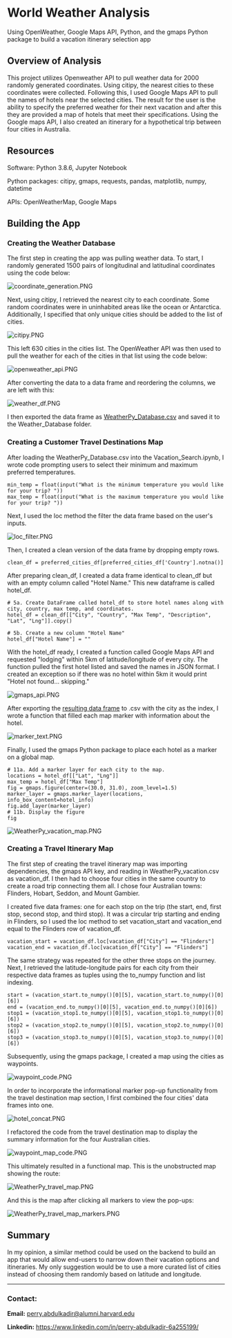 # World Weather Analysis
Using OpenWeather, Google Maps API, Python, and the gmaps Python package to build a vacation itinerary selection app

## Overview of Analysis

This project utilizes Openweather API to pull weather data for 2000 randomly generated coordinates. Using citipy, the nearest cities to these coordinates were collected. Following this, I used Google Maps API to pull the names of hotels near the selected cities. The result for the user is the ability to specify the preferred weather for their next vacation and after this they are provided a map of hotels that meet their specifications. Using the Google maps API, I also created an itinerary for a hypothetical trip between four cities in Australia. 

## Resources
Software: Python 3.8.6, Jupyter Notebook

Python packages: citipy, gmaps, requests, pandas, matplotlib, numpy, datetime

APIs: OpenWeatherMap, Google Maps

## Building the App

### Creating the Weather Database

The first step in creating the app was pulling weather data. To start, I randomly generated 1500 pairs of longitudinal and latitudinal coordinates using the code below: 

![coordinate_generation.PNG](Resources/coordinate_generation.PNG) 

Next, using citipy, I retrieved the nearest city to each coordinate. Some random coordinates were in uninhabited areas like the ocean or Antarctica. Additionally, I specified that only unique cities should be added to the list of cities. 

![citipy.PNG](Resources/citipy.PNG) 

This left 630 cities in the cities list. The OpenWeather API was then used to pull the weather for each of the cities in that list using the code below: 

![openweather_api.PNG](Resources/openweather_api.PNG) 

After converting the data to a data frame and reordering the columns, we are left with this: 

![weather_df.PNG](Resources/weather_df.PNG) 

I then exported the data frame as [WeatherPy_Database.csv](https://github.com/perryabdulkadir/World_Weather_Analysis/blob/main/Weather_Database/WeatherPy_Database.csv) and saved it to the Weather_Database folder.

### Creating a Customer Travel Destinations Map

After loading the WeatherPy_Database.csv into the Vacation_Search.ipynb, I wrote code prompting users to select their minimum and maximum preferred temperatures. 

```
min_temp = float(input("What is the minimum temperature you would like for your trip? "))
max_temp = float(input("What is the maximum temperature you would like for your trip? "))
```

Next, I used the loc method the filter the data frame based on the user's inputs. 

![loc_filter.PNG](Resources/loc_filter.PNG) 

Then, I created a clean version of the data frame by dropping empty rows.
```
clean_df = preferred_cities_df[preferred_cities_df['Country'].notna()]
```

After preparing clean_df, I created a data frame identical to clean_df but with an empty column called "Hotel Name." This new dataframe is called hotel_df.

```
# 5a. Create DataFrame called hotel_df to store hotel names along with city, country, max temp, and coordinates.
hotel_df = clean_df[["City", "Country", "Max Temp", "Description", "Lat", "Lng"]].copy()

# 5b. Create a new column "Hotel Name"
hotel_df["Hotel Name"] = ""
```
 
With the hotel_df ready, I created a function called Google Maps API and requested "lodging" within 5km of latitude/longitude of every city. The function pulled the first hotel listed and saved the names in JSON format. I created an exception so if there was no hotel within 5km it would print "Hotel not found... skipping."

![gmaps_api.PNG](Resources/gmaps_api.PNG) 

After exporting the [resulting data frame](https://github.com/perryabdulkadir/World_Weather_Analysis/blob/main/Vacation_Itinerary/WeatherPy_vacation.csv) to .csv with the city as the index, I wrote a function that filled each map marker with information about the hotel. 

![marker_text.PNG](Resources/marker_text.PNG) 

Finally, I used the gmaps Python package to place each hotel as a marker on a global map. 
```
# 11a. Add a marker layer for each city to the map. 
locations = hotel_df[["Lat", "Lng"]]
max_temp = hotel_df["Max Temp"]
fig = gmaps.figure(center=(30.0, 31.0), zoom_level=1.5)
marker_layer = gmaps.marker_layer(locations, info_box_content=hotel_info)
fig.add_layer(marker_layer)
# 11b. Display the figure
fig
```

![WeatherPy_vacation_map.PNG](Vacation_Search/WeatherPy_vacation_map.PNG) 


### Creating a Travel Itinerary Map

The first step of creating the travel itinerary map was importing dependencies, the gmaps API key, and reading in WeatherPy_vacation.csv as vacation_df. I then had to choose four cities in the same country to create a road trip connecting them all. I chose four Australian towns: Flinders, Hobart, Seddon, and Mount Gambier.

I created five data frames: one for each stop on the trip (the start, end, first stop, second stop, and third stop). It was a circular trip starting and ending in Flinders, so I used the loc method to set vacation_start and vacation_end equal to the Flinders row of vacation_df. 

```
vacation_start = vacation_df.loc[vacation_df["City"] == "Flinders"]
vacation_end = vacation_df.loc[vacation_df["City"] == "Flinders"]
```

The same strategy was repeated for the other three stops on the journey. Next, I retrieved the latitude-longitude pairs for each city from their respective data frames as tuples using the to_numpy function and list indexing.

```
start = (vacation_start.to_numpy()[0][5], vacation_start.to_numpy()[0][6])
end = (vacation_end.to_numpy()[0][5], vacation_end.to_numpy()[0][6])
stop1 = (vacation_stop1.to_numpy()[0][5], vacation_stop1.to_numpy()[0][6])
stop2 = (vacation_stop2.to_numpy()[0][5], vacation_stop2.to_numpy()[0][6])
stop3 = (vacation_stop3.to_numpy()[0][5], vacation_stop3.to_numpy()[0][6])
```

Subsequently, using the gmaps package, I created a map using the cities as waypoints.

![waypoint_code.PNG](Resources/waypoint_code.PNG) 

In order to incorporate the informational marker pop-up functionality from the travel destination map section, I first combined the four cities' data frames into one.

![hotel_concat.PNG](Resources/hotel_concat.PNG) 

I refactored the code from the travel destination map to display the summary information for the four Australian cities. 

![waypoint_map_code.PNG](Resources/waypoint_map_code.PNG) 

This ultimately resulted in a functional map. This is the unobstructed map showing the route: 

![WeatherPy_travel_map.PNG](Vacation_Itinerary/WeatherPy_travel_map.PNG) 

And this is the map after clicking all markers to view the pop-ups:

![WeatherPy_travel_map_markers.PNG](Vacation_Itinerary/WeatherPy_travel_map_markers.PNG) 



## Summary

In my opinion, a similar method could be used on the backend to build an app that would allow end-users to narrow down their vacation options and itineraries. My only suggestion would be to use a more curated list of cities instead of choosing them randomly based on latitude and longitude. 

-----

### **Contact:**

**Email:** perry.abdulkadir@alumni.harvard.edu

**Linkedin:** https://www.linkedin.com/in/perry-abdulkadir-6a255199/
